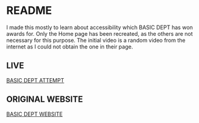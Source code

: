 # README
I made this mostly to learn about accessibility which BASIC DEPT has won awards for. Only the Home page has been recreated, as the others are not necessary for this purpose. The initial video is a random video from the internet as I could not obtain the one in their page.

## LIVE
[BASIC DEPT ATTEMPT](https://trainingbasicdept.netlify.app/)

## ORIGINAL WEBSITE
[BASIC DEPT WEBSITE](https://trainingbasicdept.netlify.app/)
